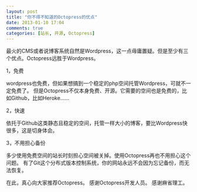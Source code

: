 ```yaml
---
layout: post
title: "你不得不知道的Octopress的优点"
date: 2013-01-10 17:04
comments: true
categories: [站长, 开源, Octopress]
---
```


最火的CMS或者说博客系统自然是Wordpress，这一点毋庸置疑。但是至少有三个优点。Octopress远胜于Wordpress。

1，免费

wordpress也免费，但如果想搞到一个稳定的php空间托管Wordpress，可就不一定免费了。
但是Octopress不仅本身免费、开源。它需要的空间也是免费的，比如Github，比如Heroke……

2，快速

依托于Github这类静态且稳定的空间，托管一样大小的博客，要比Wordpress快很多，这是切身体会。

3，不用担心备份

多少使用免费空间的站长时刻担心空间被关掉。使用Octopress再也不用担心这个问题。
有了Git这个分布式版本控制系统，你的网站永远不会因为忘记备份，而无法恢复。

在此，真心向大家推荐Octopress。
感谢Octopress开发人员。
感谢麻省理工。
